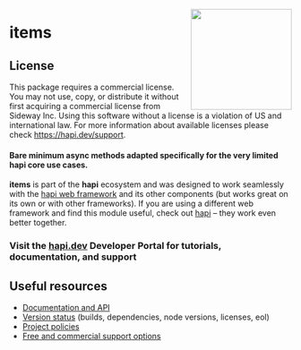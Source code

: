 <a href="https://hapi.dev"><img src="https://raw.githubusercontent.com/hapijs/assets/master/images/family.png" width="180px" align="right" /></a>

# items

## License

This package requires a commercial license. You may not use, copy, or distribute it without first acquiring a commercial license from Sideway Inc. Using this software without a license is a violation of US and international law. For more information about available licenses please check https://hapi.dev/support.

#### Bare minimum async methods adapted specifically for the very limited **hapi** core use cases.

**items** is part of the **hapi** ecosystem and was designed to work seamlessly with the [hapi web framework](https://hapi.dev) and its other components (but works great on its own or with other frameworks). If you are using a different web framework and find this module useful, check out [hapi](https://hapi.dev) – they work even better together.

### Visit the [hapi.dev](https://hapi.dev) Developer Portal for tutorials, documentation, and support

## Useful resources

- [Documentation and API](https://hapi.dev/family/items/)
- [Version status](https://hapi.dev/resources/status/#items) (builds, dependencies, node versions, licenses, eol)
- [Project policies](https://hapi.dev/policies/)
- [Free and commercial support options](https://hapi.dev/support/)
